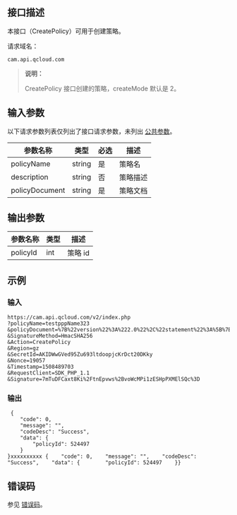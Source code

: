 ## 接口描述

本接口（CreatePolicy）可用于创建策略。

请求域名：

```
cam.api.qcloud.com
```

> **说明：**
>
> CreatePolicy 接口创建的策略，createMode 默认是 2。

## 输入参数

以下请求参数列表仅列出了接口请求参数，未列出 [公共参数](/document/product/598/13878)。

| 参数名称       | 类型   | 必选 | 描述     |
| -------------- | ------ | ---- | -------- |
| policyName     | string | 是   | 策略名   |
| description    | string | 否   | 策略描述 |
| policyDocument | string | 是   | 策略文档 |

## 输出参数

| 参数名称 | 类型 | 描述    |
| -------- | ---- | ------- |
| policyId | int  | 策略 id |

## 示例

### 输入

```
https://cam.api.qcloud.com/v2/index.php
?policyName=testpppName323
&policyDocument=%7B%22version%22%3A%222.0%22%2C%22statement%22%3A%5B%7B%22action%22%3A%22cvm%3A%2A%22%2C%22effect%22%3A%22allow%22%2C%22resource%22%3A%22%2A%22%7D%5D%7D
&SignatureMethod=HmacSHA256
&Action=CreatePolicy
&Region=gz
&SecretId=AKIDWwGVed95Zu693ltdoopjcKrDct20DKky
&Nonce=19057
&Timestamp=1508489703
&RequestClient=SDK_PHP_1.1
&Signature=7mTuDFCaxt8Ki%2FtnEpvws%2BvoWcMPi1zESHpPXMElSQc%3D
```

### 输出

```
 {
    "code": 0,
    "message": "",
    "codeDesc": "Success",
    "data": {
        "policyId": 524497
    }
}xxxxxxxxxx {    "code": 0,    "message": "",    "codeDesc": "Success",    "data": {        "policyId": 524497    }}

```

## 错误码

参见 [错误码](/document/product/598/13884)。
